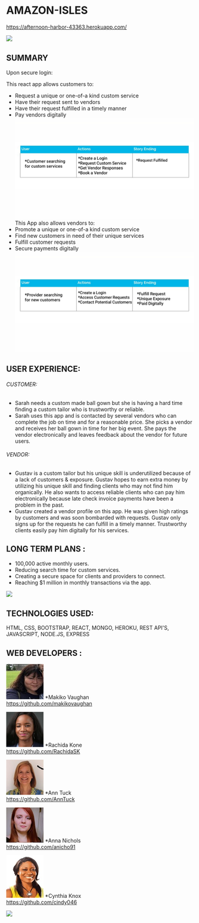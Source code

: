  # AMAZON-ISLES
 https://afternoon-harbor-43363.herokuapp.com/
 
 
![](https://thumbs.gfycat.com/PotableFlippantArachnid-size_restricted.gif)
 
## SUMMARY 
Upon secure login: 

This react app allows customers to: 
* Request a unique or one-of-a kind custom service
* Have their request sent to vendors 
* Have their request fulfilled in a timely manner 
* Pay vendors digitally   
![user](Readme/readme-customer.jpg "Customer Actions")
This App also allows vendors to: 
* Promote a unique or one-of-a kind custom service
* Find new customers in need of their unique services
* Fulfill customer requests 
* Secure payments digitally
![vendor](Readme/readme-vendor.jpg "Vendor Actions")
## USER EXPERIENCE: 

###### CUSTOMER:  
* Sarah needs a custom made ball gown but she is having a hard time finding a custom tailor 
who is trustworthy or reliable. 
* Sarah uses this app and is contacted by several vendors who can complete 
the job on time and for a reasonable price. She picks a vendor and receives her ball gown in time for her big event.  She pays the vendor electronically and leaves feedback about the vendor for future users. 

###### VENDOR: 
* Gustav is a custom tailor but his unique skill is underutilized because of a lack of customers & exposure. 
Gustav hopes to earn extra money by utilizing his unique skill and finding clients who may not find him organically. 
He also wants to access reliable clients who can pay him electronically because late check invoice payments have been a problem in the past. 
* Gustav created a vendor profile on this app. He was given high ratings by customers and 
was soon bombarded with requests. Gustav only signs up for the requests he can fulfill in a timely manner. Trustworthy clients easily pay him digitally for his services. 


## LONG TERM PLANS : 
* 100,000 active monthly users.
* Reducing search time for custom services.
* Creating a secure space for clients and providers to connect. 
* Reaching $1 million in monthly transactions via the app.

![](https://thumbs.gfycat.com/IllFondIndianpangolin-size_restricted.gif)

## TECHNOLOGIES USED: 
HTML, CSS, BOOTSTRAP, REACT, MONGO, HEROKU, REST API'S, JAVASCRIPT, NODE.JS, EXPRESS 

## WEB DEVELOPERS : 

![Makiko](Readme/makiko.jpg "Makiko Vaughan") 
*Makiko Vaughan     
https://github.com/makikovaughan 

![Rachida](Readme/rachida.jpg "Rachida Kone") 
*Rachida Kone   
https://github.com/RachidaSK

![Ann](Readme/ann.jpg "Ann Tuck") 
*Ann Tuck       
https://github.com/AnnTuck	

![Anna](Readme/anna.jpg "Anna Nichols") 
*Anna Nichols   
https://github.com/anicho91

![Cynthia](Readme/cynthia.jpg "Cynthia Knox") 
*Cynthia Knox   
https://github.com/cindy046





![](https://thumbs.gfycat.com/FriendlySarcasticAkitainu-size_restricted.gif)





